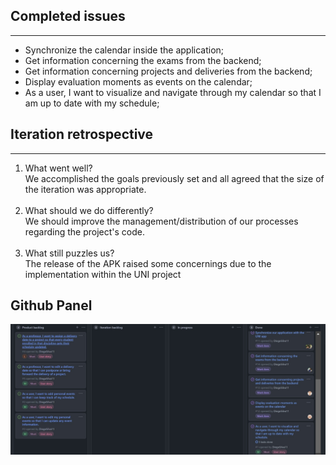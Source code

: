 ## Completed issues
---
* Synchronize the calendar inside the application;
* Get information concerning the exams from the backend;
* Get information concerning projects and deliveries from the backend;
* Display evaluation moments as events on the calendar;
* As a user, I want to visualize and navigate through my calendar so that I am up to date with my schedule;

## Iteration retrospective 
---
1. What went well? <br />
We accomplished the goals previously set and all agreed that the size of the iteration was appropriate.
<br /><br />
2. What should we do differently? <br />
We should improve the management/distribution of our processes regarding the project's code.
<br /><br />
3. What still puzzles us? <br />
The release of the APK raised some concernings due to the implementation within the UNI project<br />

## Github Panel

<p align="center" justify="center">
  <img src="Github_panel2.png" width="" height=""/>
</p>


